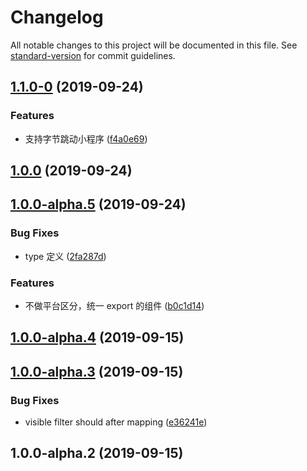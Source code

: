 # Changelog

All notable changes to this project will be documented in this file. See [standard-version](https://github.com/conventional-changelog/standard-version) for commit guidelines.

## [1.1.0-0](https://github.com/remaxjs/remax-window/compare/v1.0.0...v1.1.0-0) (2019-09-24)


### Features

* 支持字节跳动小程序 ([f4a0e69](https://github.com/remaxjs/remax-window/commit/f4a0e69))

## [1.0.0](https://github.com/remaxjs/remax-window/compare/v1.0.0-alpha.5...v1.0.0) (2019-09-24)

## [1.0.0-alpha.5](https://github.com/remaxjs/remax-window/compare/v1.0.0-alpha.4...v1.0.0-alpha.5) (2019-09-24)


### Bug Fixes

* type 定义 ([2fa287d](https://github.com/remaxjs/remax-window/commit/2fa287d))


### Features

* 不做平台区分，统一 export 的组件 ([b0c1d14](https://github.com/remaxjs/remax-window/commit/b0c1d14))

## [1.0.0-alpha.4](https://github.com/remaxjs/remax-window/compare/v1.0.0-alpha.3...v1.0.0-alpha.4) (2019-09-15)

## [1.0.0-alpha.3](https://github.com/remaxjs/remax-window/compare/v1.0.0-alpha.2...v1.0.0-alpha.3) (2019-09-15)


### Bug Fixes

* visible filter should after mapping ([e36241e](https://github.com/remaxjs/remax-window/commit/e36241e))

## 1.0.0-alpha.2 (2019-09-15)

